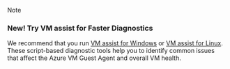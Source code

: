 > [!NOTE]
> ### New! Try VM assist for Faster Diagnostics
> We recommend that you run [VM assist for Windows](https://github.com/Azure/azure-support-scripts/blob/master/vmassist/windows) or [VM assist for Linux](https://github.com/Azure/azure-support-scripts/blob/master/vmassist/linux). These script-based diagnostic tools help you to identify common issues that affect the Azure VM Guest Agent and overall VM health.

